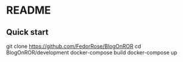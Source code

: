 # README

## Quick start

git clone https://github.com/FedorRose/BlogOnROR
cd BlogOnROR/development
docker-compose build
docker-compose up

